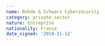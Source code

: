 ```yaml
---
name: Rohde & Schwarz Cybersecurity  
category: private_sector
nature: Entreprise
nationality: France
date_signed: '2018-11-12'
---
```

    